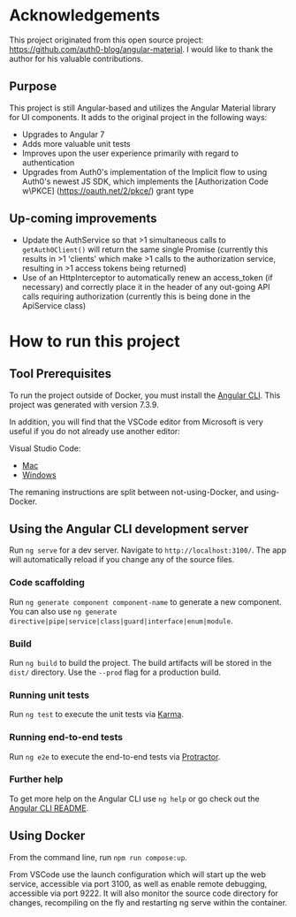 # Acknowledgements
This project originated from this open source project: https://github.com/auth0-blog/angular-material.  I would like to thank the author for his valuable contributions.

## Purpose
This project is still Angular-based and utilizes the Angular Material library for UI components.  It adds to the original project in the following ways:
* Upgrades to Angular 7
* Adds more valuable unit tests
* Improves upon the user experience primarily with regard to authentication
* Upgrades from Auth0's implementation of the Implicit flow to using Auth0's newest JS SDK, which implements the [Authorization Code w\PKCE] (https://oauth.net/2/pkce/) grant type

## Up-coming improvements
* Update the AuthService so that >1 simultaneous calls to `getAuth0Client()` will return the same single Promise (currently this results in >1 'clients' which make >1 calls to the authorization service, resulting in >1 access tokens being returned)
* Use of an HttpInterceptor to automatically renew an access_token (if necessary) and correctly place it in the header of any out-going API calls requiring authorization (currently this is being done in the ApiService class)

# How to run this project

## Tool Prerequisites

To run the project outside of Docker, you must install the [Angular CLI](https://github.com/angular/angular-cli).  This project was generated with version 7.3.9.

In addition, you will find that the VSCode editor from Microsoft is very useful if you do not already use another editor:

Visual Studio Code:

   - [Mac](https://go.microsoft.com/fwlink/?LinkID=534106)
   - [Windows](https://go.microsoft.com/fwlink/?LinkID=534107)

The remaning instructions are split between not-using-Docker, and using-Docker.

## Using the Angular CLI development server

Run `ng serve` for a dev server. Navigate to `http://localhost:3100/`. The app will automatically reload if you change any of the source files.

### Code scaffolding

Run `ng generate component component-name` to generate a new component. You can also use `ng generate directive|pipe|service|class|guard|interface|enum|module`.

### Build

Run `ng build` to build the project. The build artifacts will be stored in the `dist/` directory. Use the `--prod` flag for a production build.

### Running unit tests

Run `ng test` to execute the unit tests via [Karma](https://karma-runner.github.io).

### Running end-to-end tests

Run `ng e2e` to execute the end-to-end tests via [Protractor](http://www.protractortest.org/).

### Further help

To get more help on the Angular CLI use `ng help` or go check out the [Angular CLI README](https://github.com/angular/angular-cli/blob/master/README.md).

## Using Docker

From the command line, run `npm run compose:up`.

From VSCode use the launch configuration which will start up the web service, accessible via port 3100, as well as enable remote debugging, accessible via port 9222. It will also monitor the source code directory for changes, recompiling on the fly and restarting ng serve within the container.